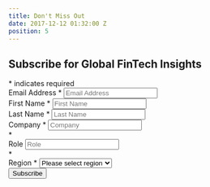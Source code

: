```yaml
---
title: Don't Miss Out
date: 2017-12-12 01:32:00 Z
position: 5
---
```


<!-- Begin MailChimp Signup Form -->
<div style="width:500px;" id="mc_embed_signup">
<form action="https://letstalkpayments.us7.list-manage.com/subscribe/post?u=bc57d9187dbf177fa07614fbf&id=aa5e7321a3" method="post" id="mc-embedded-subscribe-form" name="mc-embedded-subscribe-form" class="validate" target="_blank" novalidate>
<div id="mc_embed_signup_scroll">
<h2>Subscribe for Global FinTech Insights</h2>
<div class="indicates-required"><span class="asterisk">*</span> indicates required</div>
<div class="mc-field-group">
<label for="mce-EMAIL">Email Address  <span class="asterisk">*</span>
</label>
<input type="email" value="" name="EMAIL" placeholder="Email Address" class="required email" id="mce-EMAIL">
</div>
<div class="mc-field-group">
<label for="mce-FNAME">First Name  <span class="asterisk">*</span>
</label>
<input type="text" value="" name="FNAME" placeholder="First Name" class="required" id="mce-FNAME">
</div>
<div class="mc-field-group">
<label for="mce-LNAME">Last Name  <span class="asterisk">*</span>
</label>
<input type="text" value="" name="LNAME" placeholder="Last Name" class="required" id="mce-LNAME">
</div>
<div class="mc-field-group">
<label for="mce-MMERGE3">Company  <span class="asterisk">*</span>
</label>
<input type="text" value="" name="MMERGE3" class="required" placeholder="Company" id="mce-MMERGE3">
</div>*

<div class="mc-field-group">
<label for="mce-MMERGE20">Role <span class="asterisk"></span>
</label>
<input type="text" value="" name="MMERGE20" placeholder="Role" class="required" id="mce-MMERGE20">
</div>*
<div class="mc-field-group">
<label for="mce-MMERGE19">Region  <span class="asterisk">*</span>
</label>
<select name="MMERGE19" class="required" id="mce-MMERGE19">
<option value="">Please select region</option>
<option value="Americas">Americas</option>
<option value="EMEA">EMEA</option>
<option value="APAC">APAC</option>

    </select>

</div>

<div id="mce-responses" class="clear">
<div class="response" id="mce-error-response" style="display:none"></div>
<div class="response" id="mce-success-response" style="display:none"></div>
</div>    <!-- real people should not fill this in and expect good things - do not remove this or risk form bot signups-->
<div style="position: absolute; left: -5000px;" aria-hidden="true"><input type="text" name="b_bc57d9187dbf177fa07614fbf_aa5e7321a3" tabindex="-1" value=""></div>
<div class="clear"><input type="submit" value="Subscribe" name="subscribe" id="mc-embedded-subscribe" class="button"></div>
</div>
</form>
</div>
<script type='text/javascript' src='//s3.amazonaws.com/downloads.mailchimp.com/js/mc-validate.js'></script><script type='text/javascript'>(function($) {window.fnames = new Array(); window.ftypes = new Array();fnames\[0\]='EMAIL';ftypes\[0\]='email';fnames\[1\]='FNAME';ftypes\[1\]='text';fnames\[2\]='LNAME';ftypes\[2\]='text';fnames\[3\]='MMERGE3';ftypes\[3\]='text';fnames\[19\]='MMERGE19';ftypes\[19\]='dropdown';fnames\[20\]='MMERGE20';ftypes\[20\]='text';fnames\[4\]='MMERGE4';ftypes\[4\]='text';fnames\[5\]='MMERGE5';ftypes\[5\]='text';fnames\[6\]='MMERGE6';ftypes\[6\]='text';fnames\[7\]='MMERGE7';ftypes\[7\]='text';fnames\[8\]='MMERGE8';ftypes\[8\]='text';fnames\[9\]='MMERGE9';ftypes\[9\]='text';fnames\[10\]='MMERGE10';ftypes\[10\]='text';fnames\[11\]='MMERGE11';ftypes\[11\]='text';fnames\[12\]='MMERGE12';ftypes\[12\]='text';fnames\[13\]='MMERGE13';ftypes\[13\]='text';fnames\[15\]='MMERGE15';ftypes\[15\]='text';fnames\[16\]='MMERGE16';ftypes\[16\]='text';fnames\[17\]='MMERGE17';ftypes\[17\]='text';fnames\[18\]='MMERGE18';ftypes\[18\]='text';}(jQuery));var $mcj = jQuery.noConflict(true);</script>
<!--End mc_embed_signup-->